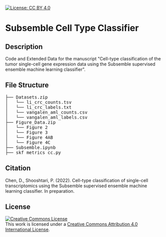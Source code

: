 [![License: CC BY 4.0](https://licensebuttons.net/l/by/4.0/80x15.png)](https://creativecommons.org/licenses/by/4.0/)

# Subsemble Cell Type Classifier

## Description
Code and Extended Data for the manuscript "Cell-type classification of the tumor single-cell gene expression data using the Subsemble supervised ensemble machine learning classifier".

## File Structure
<pre>
├── Datasets.zip                                             // Two scRNA-seq datasets and cell type labels used for cross-validation of cell type classification performance.
│   └── li_crc_counts.tsv
│   └── li_crc_labels.txt
│   └── vangalen_aml_counts.csv
│   └── vangalen_aml_labels.csv
├── Figure_Data.zip                                          // Classification performance metrics used to generate Figures 2, 3, and 4.
│   └── Figure 2
│   └── Figure 3
│   └── Figure 4AB
│   └── Figure 4C
├── Subsemble.ipynb                                          // Jupyter notebook with example Subsemble classifier for user input.
├── skf_metrics_cc.py                                        // Python script for classification performance benchmarking using N-fold CV or LOOCV.
</pre>

## Citation
Chen, D., Shooshtari, P. (2022). Cell-type classification of single-cell transcriptomics using the Subsemble supervised ensemble machine learning classifier. In preparation.

## License
<a rel="license" href="http://creativecommons.org/licenses/by/4.0/"><img alt="Creative Commons License" style="border-width:0" src="https://i.creativecommons.org/l/by/4.0/88x31.png" /></a><br />This work is licensed under a <a rel="license" href="http://creativecommons.org/licenses/by/4.0/">Creative Commons Attribution 4.0 International License</a>.
